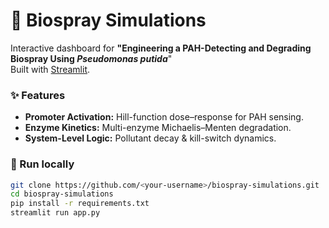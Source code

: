 # 🧬 Biospray Simulations

Interactive dashboard for **"Engineering a PAH-Detecting and Degrading Biospray Using *Pseudomonas putida***"  
Built with [Streamlit](https://streamlit.io).

### ✨ Features
- **Promoter Activation:** Hill-function dose–response for PAH sensing.
- **Enzyme Kinetics:** Multi-enzyme Michaelis–Menten degradation.
- **System-Level Logic:** Pollutant decay & kill-switch dynamics.

### 🚀 Run locally
```bash
git clone https://github.com/<your-username>/biospray-simulations.git
cd biospray-simulations
pip install -r requirements.txt
streamlit run app.py
